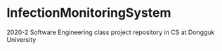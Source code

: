 # InfectionMonitoringSystem
2020-2 Software Engineering class project repository in CS at Dongguk University
